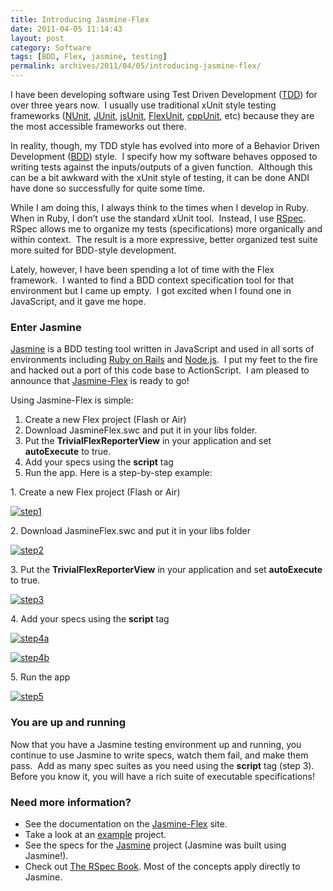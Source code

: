 ```yaml
---
title: Introducing Jasmine-Flex
date: 2011-04-05 11:14:43
layout: post
category: Software
tags: [BDD, Flex, jasmine, testing]
permalink: archives/2011/04/05/introducing-jasmine-flex/
---
```


I have been developing software using Test Driven Development ([TDD](http://en.wikipedia.org/wiki/Test_driven_development)) for over three years now.  I usually use traditional xUnit style testing frameworks ([NUnit](http://www.nunit.org/), [JUnit](http://www.junit.org/), [jsUnit](http://www.jsunit.net/), [FlexUnit](http://www.flexunit.org/), [cppUnit](http://sourceforge.net/apps/mediawiki/cppunit/index.php?title=Main_Page "Main_Page"), etc) because they are the most accessible frameworks out there.

In reality, though, my TDD style has evolved into more of a Behavior Driven Development ([BDD](http://en.wikipedia.org/wiki/Behavior_driven_development)) style.  I specify how my software behaves opposed to writing tests against the inputs/outputs of a given function.  Although this can be a bit awkward with the xUnit style of testing, it can be done ANDI have done so successfully for quite some time.

While I am doing this, I always think to the times when I develop in Ruby.  When in Ruby, I don’t use the standard xUnit tool.  Instead, I use [RSpec](http://rspec.info/).  RSpec allows me to organize my tests (specifications) more organically and within context.  The result is a more expressive, better organized test suite more suited for BDD-style development.

Lately, however, I have been spending a lot of time with the Flex framework.  I wanted to find a BDD context specification tool for that environment but I came up empty.  I got excited when I found one in JavaScript, and it gave me hope.

### Enter Jasmine

[Jasmine](http://pivotal.github.com/jasmine/) is a BDD testing tool written in JavaScript and used in all sorts of environments including [Ruby on Rails](http://rubyonrails.org/) and [Node.js](http://nodejs.org/).  I put my feet to the fire and hacked out a port of this code base to ActionScript.  I am pleased to announce that [Jasmine-Flex](https://github.com/BrianGenisio/jasmine-flex/wiki) is ready to go!

Using Jasmine-Flex is simple:

1.  Create a new Flex project (Flash or Air)
2.  Download JasmineFlex.swc and put it in your libs folder.
3.  Put the **TrivialFlexReporterView** in your application and set **autoExecute** to true.
4.  Add your specs using the **script** tag
5.  Run the app.
Here is a step-by-step example:

1\. Create a new Flex project (Flash or Air)

[![step1](http://houseofbilz.com/wp-content/uploads/2011/04/step1_thumb.png "step1")](http://houseofbilz.com/wp-content/uploads/2011/04/step1.png)

2\. Download JasmineFlex.swc and put it in your libs folder

[![step2](http://houseofbilz.com/wp-content/uploads/2011/04/step2_thumb.png "step2")](http://houseofbilz.com/wp-content/uploads/2011/04/step2.png)

3\. Put the **TrivialFlexReporterView** in your application and set **autoExecute** to true.

[![step3](http://houseofbilz.com/wp-content/uploads/2011/04/step3_thumb.png "step3")](http://houseofbilz.com/wp-content/uploads/2011/04/step3.png)

4\. Add your specs using the **script** tag

[![step4a](http://houseofbilz.com/wp-content/uploads/2011/04/step4a_thumb.png "step4a")](http://houseofbilz.com/wp-content/uploads/2011/04/step4a.png)

[![step4b](http://houseofbilz.com/wp-content/uploads/2011/04/step4b_thumb.png "step4b")](http://houseofbilz.com/wp-content/uploads/2011/04/step4b.png)

5\. Run the app

[![step5](http://houseofbilz.com/wp-content/uploads/2011/04/step5_thumb.png "step5")](http://houseofbilz.com/wp-content/uploads/2011/04/step5.png)

### You are up and running

Now that you have a Jasmine testing environment up and running, you continue to use Jasmine to write specs, watch them fail, and make them pass.  Add as many spec suites as you need using the **script** tag (step 3).  Before you know it, you will have a rich suite of executable specifications!

### Need more information?

*   See the documentation on the [Jasmine-Flex](https://github.com/BrianGenisio/jasmine-flex/wiki) site.
*   Take a look at an [example](https://github.com/BrianGenisio/jasmine-flex/tree/master/flex/example) project.
*   See the specs for the [Jasmine](https://github.com/BrianGenisio/jasmine-flex/tree/master/flex/specs/src/suites) project (Jasmine was built using Jasmine!).
*   Check out [The RSpec Book](http://www.pragprog.com/titles/achbd/the-rspec-book). Most of the concepts apply directly to Jasmine.
